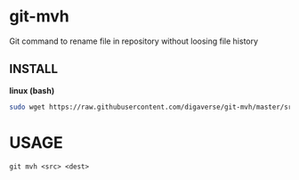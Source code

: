 # git-mvh
Git command to rename file in repository without loosing file history

## INSTALL

**linux (bash)**

```bash
sudo wget https://raw.githubusercontent.com/digaverse/git-mvh/master/src/bash/git-mvh.sh -O /bin/git-mvh && sudo chmod +x /bin/git-mvh
```

# USAGE

`git mvh <src> <dest>`
